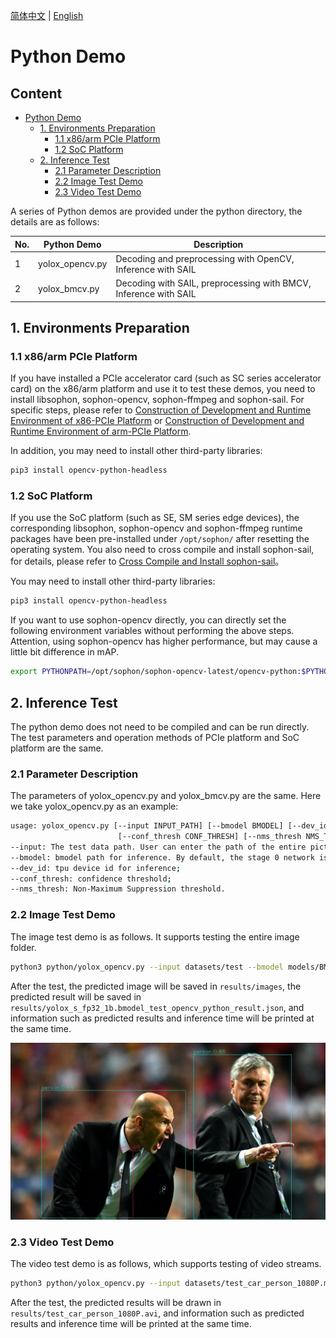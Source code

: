 [简体中文](./README.md) | [English](./README_EN.md)

# Python Demo

## Content

* [Python Demo](#python-demo)
    * [1. Environments Preparation](#1-environments-preparation)
        * [1.1 x86/arm PCIe Platform](#11-x86arm-pcie-platform)
        * [1.2 SoC Platform](#12-soc-platform)
    * [2. Inference Test](#2-inference-test)
        * [2.1 Parameter Description](#21-parameter-description)
        * [2.2 Image Test Demo](#22-image-test-demo)
        * [2.3 Video Test Demo](#23-video-test-demo)

A series of Python demos are provided under the python directory, the details are as follows:

| No. |  Python Demo      | Description                     |
| ---- | ---------------- | -----------------------------------  |
| 1    | yolox_opencv.py | Decoding and preprocessing with OpenCV, Inference with SAIL |
| 2    | yolox_bmcv.py   | Decoding with SAIL, preprocessing with BMCV, Inference with SAIL |

## 1. Environments Preparation
### 1.1 x86/arm PCIe Platform

If you have installed a PCIe accelerator card (such as SC series accelerator card) on the x86/arm platform and use it to test these demos, you need to install libsophon, sophon-opencv, sophon-ffmpeg and sophon-sail. For specific steps, please refer to [Construction of Development and Runtime Environment of x86-PCIe Platform](../../../docs/Environment_Install_Guide_EN.md#3-x86-pcie-platform-development-and-runtime-environment-construction) or [Construction of Development and Runtime Environment of arm-PCIe Platform](../../../docs/Environment_Install_Guide_EN.md#5-arm-pcie-platform-development-and-runtime-environment-construction).

In addition, you may need to install other third-party libraries:
```bash
pip3 install opencv-python-headless
```

### 1.2 SoC Platform

If you use the SoC platform (such as SE, SM series edge devices), the corresponding libsophon, sophon-opencv and sophon-ffmpeg runtime packages have been pre-installed under `/opt/sophon/` after resetting the operating system. You also need to cross compile and install sophon-sail, for details, please refer to [Cross Compile and Install sophon-sail](../../../docs/Environment_Install_Guide_EN.md#42-cross-compiling-and-sophon-sail-installation)。

You may need to install other third-party libraries:
```bash
pip3 install opencv-python-headless
```

If you want to use sophon-opencv directly, you can directly set the following environment variables without performing the above steps. Attention, using sophon-opencv has higher performance, but may cause a little bit difference in mAP.
```bash
export PYTHONPATH=/opt/sophon/sophon-opencv-latest/opencv-python:$PYTHONPATH
```

## 2. Inference Test
The python demo does not need to be compiled and can be run directly. The test parameters and operation methods of PCIe platform and SoC platform are the same.
### 2.1 Parameter Description
The parameters of yolox_opencv.py and yolox_bmcv.py are the same. Here we take yolox_opencv.py as an example:
```bash
usage: yolox_opencv.py [--input INPUT_PATH] [--bmodel BMODEL] [--dev_id DEV_ID]
                        [--conf_thresh CONF_THRESH] [--nms_thresh NMS_THRESH]
--input: The test data path. User can enter the path of the entire picture folder or video path;
--bmodel: bmodel path for inference. By default, the stage 0 network is used for inference;
--dev_id: tpu device id for inference;
--conf_thresh: confidence threshold;
--nms_thresh: Non-Maximum Suppression threshold.
```
### 2.2 Image Test Demo
The image test demo is as follows. It supports testing the entire image folder. 
```bash
python3 python/yolox_opencv.py --input datasets/test --bmodel models/BM1684/yolox_s_fp32_1b.bmodel --dev_id 0 --conf_thresh 0.5 --nms_thresh 0.5
```
After the test, the predicted image will be saved in `results/images`, the predicted result will be saved in `results/yolox_s_fp32_1b.bmodel_test_opencv_python_result.json`, and information such as predicted results and inference time will be printed at the same time.


![res](../pics/zidane_python_opencv.jpg)

### 2.3 Video Test Demo
The video test demo is as follows, which supports testing of video streams. 
```bash
python3 python/yolox_opencv.py --input datasets/test_car_person_1080P.mp4 --bmodel models/BM1684/yolox_s_fp32_1b.bmodel --dev_id 0 --conf_thresh 0.5 --nms_thresh 0.5
```
After the test, the predicted results will be drawn in `results/test_car_person_1080P.avi`, and information such as predicted results and inference time will be printed at the same time.
